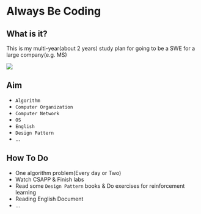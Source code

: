 # Always Be Coding

## What is it?

This is my multi-year(about 2 years) study plan for going to be a SWE for a large company(e.g. MS)

![](https://camo.githubusercontent.com/223e9758b09eb2908cb04c01c05f6e8550596dfd1526db5a2895c471b378a538/68747470733a2f2f64336a32706b6d6a74696e366f752e636c6f756466726f6e742e6e65742f636f64696e672d61742d7468652d7768697465626f6172642d73696c69636f6e2d76616c6c65792e706e67)

## Aim

- `Algorithm`
- `Computer Organization`
- `Computer Network`
- `OS`
- `English`
- `Design Pattern`
- ...

## How To Do

- One algorithm problem(Every day  or Two)
- Watch CSAPP & Finish labs
- Read some `Design Pattern` books & Do exercises for reinforcement learning
- Reading English Document
- ...


